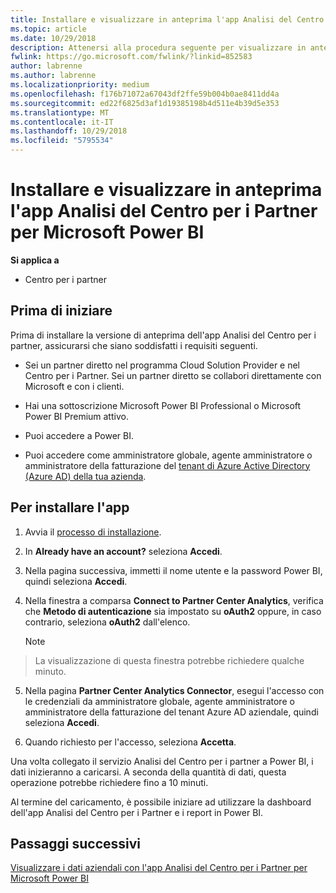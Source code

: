 ```yaml
---
title: Installare e visualizzare in anteprima l'app Analisi del Centro per i Partner per Microsoft Power BI | Centro per i partner
ms.topic: article
ms.date: 10/29/2018
description: Attenersi alla procedura seguente per visualizzare in anteprima l'app Analisi del Centro per i Partner per Power BI (per i partner diretti in CSP).
fwlink: https://go.microsoft.com/fwlink/?linkid=852583
author: labrenne
ms.author: labrenne
ms.localizationpriority: medium
ms.openlocfilehash: f176b71072a67043df2ffe59b004b0ae8411dd4a
ms.sourcegitcommit: ed22f6825d3af1d19385198b4d511e4b39d5e353
ms.translationtype: MT
ms.contentlocale: it-IT
ms.lasthandoff: 10/29/2018
ms.locfileid: "5795534"
---
```

# <a name="install-and-preview-the-partner-center-analytics-app-for-microsoft-power-bi"></a>Installare e visualizzare in anteprima l'app Analisi del Centro per i Partner per Microsoft Power BI

**Si applica a**

-   Centro per i partner

## <a name="before-you-begin"></a>Prima di iniziare

Prima di installare la versione di anteprima dell'app Analisi del Centro per i partner, assicurarsi che siano soddisfatti i requisiti seguenti.

-   Sei un partner diretto nel programma Cloud Solution Provider e nel Centro per i Partner. Sei un partner diretto se collabori direttamente con Microsoft e con i clienti.

-   Hai una sottoscrizione Microsoft Power BI Professional o Microsoft Power BI Premium attivo.

-   Puoi accedere a Power BI.

-   Puoi accedere come amministratore globale, agente amministratore o amministratore della fatturazione del [tenant di Azure Active Directory (Azure AD) della tua azienda](azure-active-directory-tenants-and-partner-center.md).

## <a name="to-install-the-app"></a>Per installare l'app

1. Avvia il [processo di installazione](https://app.powerbi.com/getdata/services/partneranalytics?cpcode=PartnerCenterAnalytics&getDataForceConnect=true&alwaysPromptForContentProviderCreds=true).

2. In **Already have an account?** seleziona **Accedi**. 

3.  Nella pagina successiva, immetti il nome utente e la password Power BI, quindi seleziona **Accedi**. 

4.  Nella finestra a comparsa **Connect to Partner Center Analytics**, verifica che **Metodo di autenticazione** sia impostato su **oAuth2** oppure, in caso contrario, seleziona **oAuth2** dall'elenco. 

    > [!NOTE]  
>  La visualizzazione di questa finestra potrebbe richiedere qualche minuto.

5.  Nella pagina **Partner Center Analytics Connector**, esegui l'accesso con le credenziali da amministratore globale, agente amministratore o amministratore della fatturazione del tenant Azure AD aziendale, quindi seleziona **Accedi**.
 
6.  Quando richiesto per l'accesso, seleziona **Accetta**. 

Una volta collegato il servizio Analisi del Centro per i partner a Power BI, i dati inizieranno a caricarsi. A seconda della quantità di dati, questa operazione potrebbe richiedere fino a 10 minuti. 

Al termine del caricamento, è possibile iniziare ad utilizzare la dashboard dell'app Analisi del Centro per i Partner e i report in Power BI.

## <a name="next-steps"></a>Passaggi successivi

[Visualizzare i dati aziendali con l'app Analisi del Centro per i Partner per Microsoft Power BI](power-bi-app-for-direct-partners-use.md)
